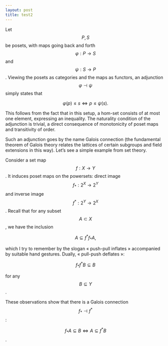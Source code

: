 ```yaml
---
layout: post
title: test2
--- 
```


<script type="text/javascript" src="https://cdn.mathjax.org/mathjax/latest/MathJax.js?config=TeX-AMS-MML_HTMLorMML"></script>

Let $$P,S$$ be posets, with maps going back and forth $$\varphi: P\to S$$ and $$\psi:S\to P$$. Viewing the posets as categories and the maps as functors, an adjunction $$\varphi \dashv \psi$$ simply states that

$$\varphi (p) \leq s \Leftrightarrow p \leq \psi (s).$$


This follows from the fact that in this setup, a hom-set consists of at most one element, expressing an inequality. The naturality condition of the adjunction is trivial, a direct consequence of monotonicity of poset maps and transitivity of order.

Such an adjunction goes by the name Galois connection (the fundamental theorem of Galois theory relates the lattices of certain subgroups and field extensions in this way). Let’s see a simple example from set theory.

Consider a set map $$f:X\to Y$$. It induces poset maps on the powersets: direct image $$f_*: 2^X\to 2^Y$$ and inverse image $$f^*:2^Y\to 2^X$$. Recall that for any subset $$A\subset X$$, we have the inclusion

$$A\subseteq f^*f_*A,$$

which I try to remember by the slogan « push-pull inflates » accompanied by suitable hand gestures. Dually, « pull-push deflates »:

$$ f_*f^*B \subseteq B$$

for any $$B\subseteq Y$$.

These observations show that there is a Galois connection $$f_* \dashv f^*$$:

$$ f_* A \subseteq  B \Leftrightarrow A \subseteq f^* B$$.
